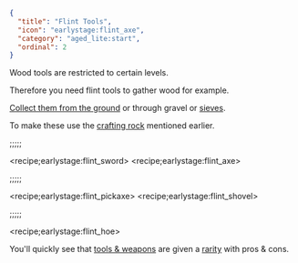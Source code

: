 ```json
{
  "title": "Flint Tools",
  "icon": "earlystage:flint_axe",
  "category": "aged_lite:start",
  "ordinal": 2
}
```

Wood tools are restricted to certain levels.


Therefore you need flint tools to gather wood for example.


[Collect them from the ground](^aged_lite:start/gather) or through gravel or [sieves](^aged_lite:produce/sieve).


To make these use the [crafting rock](^aged_lite:start/crafting_rock) mentioned earlier.

;;;;;


<recipe;earlystage:flint_sword>
<recipe;earlystage:flint_axe>

;;;;;


<recipe;earlystage:flint_pickaxe>
<recipe;earlystage:flint_shovel>

;;;;;


<recipe;earlystage:flint_hoe>


You'll quickly see that [tools & weapons](^aged_lite:tools_and_weapons) are given a [rarity](^aged_lite:tools_and_weapons/tiers) with pros & cons.